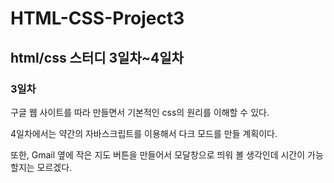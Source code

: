 # HTML-CSS-Project3
## html/css 스터디 3일차~4일차

### 3일차
구글 웹 사이트를 따라 만들면서 기본적인 css의 원리를 이해할 수 있다.

4일차에서는 약간의 자바스크립트를 이용해서 다크 모드를 만들 계획이다.

또한, Gmail 옆에 작은 지도 버튼을 만들어서 모달창으로 띄워 볼 생각인데 시간이 가능할지는 모르겠다.

